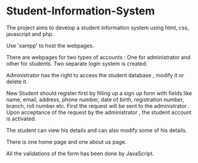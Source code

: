 # Student-Information-System
The project aims to develop a student information system using html, css, javascript and php.

Use 'xampp' to host the webpages.

There are webpages for two types of accounts : One for administrator and other for students. Two separate login system is created.

Administrator has the right to access the student database , modify it or delete it.

New Student should register first by filling up a sign up form with fields like name, email, address, phone number, date of birth, registration number, branch, roll number etc. First the request will be sent to the administrator . Upon acceptance of the request by the administrator , the student account is activated.

The student can view his details and can also modify some of his details.

There is one home page and one about us page.

All the validations of the form has been done by JavaScript.
